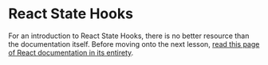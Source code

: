 # React State Hooks

For an introduction to React State Hooks, there is no better resource than the documentation itself. Before moving onto the next lesson, [read this page of React documentation in its entirety](https://reactjs.org/docs/hooks-state.html).
